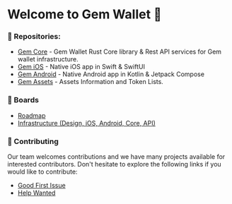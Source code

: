 # Welcome to Gem Wallet 💎

### 🔐 Repositories:

- [Gem Core](https://github.com/gemwalletcom/core) - Gem Wallet Rust Core library & Rest API services for Gem wallet infrastructure.
- [Gem iOS](https://github.com/gemwalletcom/gem-ios) - Native iOS app in Swift & SwiftUI 
- [Gem Android](https://github.com/gemwalletcom/gem-android) - Native Android app in Kotlin & Jetpack Compose
- [Gem Assets](https://github.com/gemwalletcom/assets) - Assets Information and Token Lists.

### 🚧 Boards
- [Roadmap](https://github.com/orgs/gemwalletcom/projects/4)
- [Infrastructure (Design, iOS, Android, Core, API)](https://github.com/orgs/gemwalletcom/projects/2)

### 🙋 Contributing
Our team welcomes contributions and we have many projects available for interested contributors. Don't hesitate to explore the following links if you would like to contribute:

- [Good First Issue](https://github.com/search?q=org%3Agemwalletcom+label%3A%22good%20first%20issue%22&state=open&type=issues)
- [Help Wanted](https://github.com/search?q=org%3Agemwalletcom+label%3A%22help+wanted%22&state=open&type=issues)

